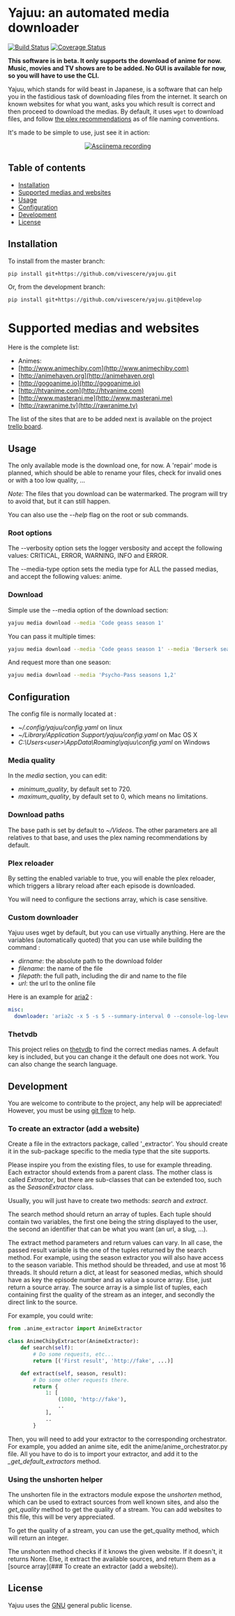 # Yajuu: an automated media downloader

[![Build Status](https://travis-ci.org/vivescere/yajuu.svg?branch=develop)](https://travis-ci.org/vivescere/yajuu)
[![Coverage Status](https://coveralls.io/repos/github/vivescere/yajuu/badge.svg?branch=develop)](https://coveralls.io/github/vivescere/yajuu?branch=develop)

**This software is in beta. It only supports the download of anime for now. Music, movies and TV shows are to be added. No GUI is available for now, so you will have to use the CLI.**

Yajuu, which stands for wild beast in Japanese, is a software that can help you in the fastidious task of downloading files from the internet. It search on known websites for what you want, asks you which result is correct and then proceed to download the medias. By default, it uses ```wget``` to download files, and follow [the plex recommendations](https://support.plex.tv/hc/en-us/categories/200028098-Media-Preparation) as of file naming conventions.

It's made to be simple to use, just see it in action:
<p align="center">
	<a href="https://asciinema.org/a/ckiegvcdlwo0i5esm8e2kghzs" target="_blank">
		<img src="https://asciinema.org/a/ckiegvcdlwo0i5esm8e2kghzs.png" alt="Asciinema recording">
	</a>
</p>

## Table of contents
 - [Installation](#installation)
 - [Supported medias and websites](#supported-medias-and-websites)
 - [Usage](#usage)
 - [Configuration](#configuration)
 - [Development](#development)
 - [License](#license)

## Installation
To install from the master branch:
```bash
pip install git+https://github.com/vivescere/yajuu.git
```

Or, from the development branch:
```bash
pip install git+https://github.com/vivescere/yajuu.git@develop
```

# Supported medias and websites
Here is the complete list:
 - Animes:
  - [http://www.animechiby.com](http://www.animechiby.com)
  - [http://animehaven.org](http://animehaven.org)
  - [http://gogoanime.io](http://gogoanime.io)
  - [http://htvanime.com](http://htvanime.com)
  - [http://www.masterani.me](http://www.masterani.me)
  - [http://rawranime.tv](http://rawranime.tv)

The list of the sites that are to be added next is available on the project [trello board](https://trello.com/c/EhsCIloT/3-sites-to-support).

## Usage
The only available mode is the download one, for now. A 'repair' mode is planned, which should be able to rename your files, check for invalid ones or with a too low quality, ...

*Note:* The files that you download can be watermarked. The program will try to avoid that, but it can still happen.

You can also use the *--help* flag on the root or sub commands.

### Root options
The --verbosity option sets the logger versbosity and accept the following values: CRITICAL, ERROR, WARNING, INFO and ERROR.

The --media-type option sets the media type for ALL the passed medias, and accept the following values: anime.

### Download
Simple use the --media option of the download section:

```bash
yajuu media download --media 'Code geass season 1'
```

You can pass it multiple times:
```bash
yajuu media download --media 'Code geass season 1' --media 'Berserk season 1'
```

And request more than one season:
```bash
yajuu media download --media 'Psycho-Pass seasons 1,2'
```

## Configuration
The config file is normally located at :
 - *~/.config/yajuu/config.yaml* on linux
 - *~/Library/Application Support/yajuu/config.yaml* on Mac OS X
 - *C:\Users\<user>\AppData\Roaming\yajuu\config.yaml* on Windows

### Media quality
In the *media* section, you can edit:
 - *minimum_quality*, by default set to 720.
 - *maximum_quality*, by default set to 0, which means no limitations.

### Download paths
The base path is set by default to *~/Videos*. The other parameters are all relatives to that base, and uses the plex naming recommendations by default.

### Plex reloader
By setting the enabled variable to true, you will enable the plex reloader, which triggers a library reload after each episode is downloaded.

You will need to configure the sections array, which is case sensitive.

### Custom downloader
Yajuu uses wget by default, but you can use virtually anything. Here are the variables (automatically quoted) that you can use while building the command :
 - *dirname*: the absolute path to the download folder
 - *filename*: the name of the file
 - *filepath*: the full path, including the dir and name to the file
 - *url*: the url to the online file

Here is an example for [aria2](https://aria2.github.io/) :
```yaml
misc:
  downloader: 'aria2c -x 5 -s 5 --summary-interval 0 --console-log-level error --download-result hide -d {dirname} -o {filename} {url}'
```


### Thetvdb
This project relies on [thetvdb](http://thetvdb.com/) to find the correct medias names. A default key is included, but you can change it the default one does not work. You can also change the search language.

## Development

You are welcome to contribute to the project, any help will be appreciated! However, you must be using [git flow](https://github.com/nvie/gitflow) to help.

### To create an extractor (add a website)
Create a file in the extractors package, called '<website>_extractor'. You should create it in the sub-package specific to the media type that the site supports.

Please inspire you from the existing files, to use for example threading. Each extractor should extends from a parent class. The mother class is called *Extractor*, but there are sub-classes that can be extended too, such as the *SeasonExtractor* class.

Usually, you will just have to create two methods: *search* and *extract*.

The search method should return an array of tuples. Each tuple should contain two variables, the first one being the string displayed to the user, the second an identifier that can be what you want (an url, a slug, ...).

The extract method parameters and return values can vary. In all case, the passed result variable is the one of the tuples returned by the search method. For example, using the season extractor you will also have access to the season variable. This method should be threaded, and use at most 16 threads. It should return a dict, at least for seasoned medias, which should have as key the episode number and as value a source array. Else, just return a source array. The source array is a simple list of tuples, each containing first the quality of the stream as an integer, and secondly the direct link to the source.

For example, you could write:
```python
from .anime_extractor import AnimeExtractor

class AnimeChibyExtractor(AnimeExtractor):
	def search(self):
		# Do some requests, etc...
		return [('First result', 'http://fake', ...)]

	def extract(self, season, result):
		# Do some other requests there.
		return {
			1: [
				(1080, 'http://fake'),
				..
			],
			..
		}
```


Then, you will need to add your extractor to the corresponding orchestrator. For example, you added an anime site, edit the anime/anime_orchestrator.py file. All you have to do is to import your extractor, and add it to the *_get_default_extractors* method.

### Using the unshorten helper
The unshorten file in the extractors module expose the *unshorten* method, which can be used to extract sources from well known sites, and also the *get_quality* method to get the quality of a stream. You can add websites to this file, this will be very appreciated.

To get the quality of a stream, you can use the get_quality method, which will return an integer.

The unshorten method checks if it knows the given website. If it doesn't, it returns None. Else, it extract the available sources, and return them as a [source array](### To create an extractor (add a website)).

## License
Yajuu uses the [GNU](LICENSE) general public license.
